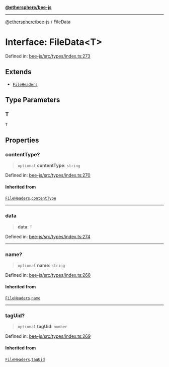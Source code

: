 [**@ethersphere/bee-js**](../Overview.md)

***

[@ethersphere/bee-js](../Overview.md) / FileData

# Interface: FileData\<T\>

Defined in: [bee-js/src/types/index.ts:273](https://github.com/ethersphere/bee-js/blob/3abbe2b1b264d6b586511a56e93badb2236bd09d/src/types/index.ts#L273)

## Extends

- [`FileHeaders`](FileHeaders.md)

## Type Parameters

### T

`T`

## Properties

### contentType?

> `optional` **contentType**: `string`

Defined in: [bee-js/src/types/index.ts:270](https://github.com/ethersphere/bee-js/blob/3abbe2b1b264d6b586511a56e93badb2236bd09d/src/types/index.ts#L270)

#### Inherited from

[`FileHeaders`](FileHeaders.md).[`contentType`](FileHeaders.md#contenttype)

***

### data

> **data**: `T`

Defined in: [bee-js/src/types/index.ts:274](https://github.com/ethersphere/bee-js/blob/3abbe2b1b264d6b586511a56e93badb2236bd09d/src/types/index.ts#L274)

***

### name?

> `optional` **name**: `string`

Defined in: [bee-js/src/types/index.ts:268](https://github.com/ethersphere/bee-js/blob/3abbe2b1b264d6b586511a56e93badb2236bd09d/src/types/index.ts#L268)

#### Inherited from

[`FileHeaders`](FileHeaders.md).[`name`](FileHeaders.md#name)

***

### tagUid?

> `optional` **tagUid**: `number`

Defined in: [bee-js/src/types/index.ts:269](https://github.com/ethersphere/bee-js/blob/3abbe2b1b264d6b586511a56e93badb2236bd09d/src/types/index.ts#L269)

#### Inherited from

[`FileHeaders`](FileHeaders.md).[`tagUid`](FileHeaders.md#taguid)
